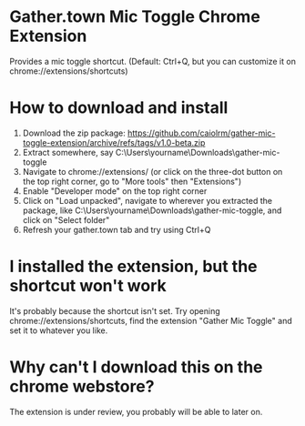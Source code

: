 # Gather.town Mic Toggle Chrome Extension

Provides a mic toggle shortcut. (Default: Ctrl+Q, but you can customize it on chrome://extensions/shortcuts)

# How to download and install

1. Download the zip package:
https://github.com/caiolrm/gather-mic-toggle-extension/archive/refs/tags/v1.0-beta.zip
2. Extract somewhere, say C:\Users\yourname\Downloads\gather-mic-toggle
3. Navigate to chrome://extensions/ (or click on the three-dot button on the top right corner, go to "More tools" then "Extensions")
4. Enable "Developer mode" on the top right corner
5. Click on "Load unpacked", navigate to wherever you extracted the package, like C:\Users\yourname\Downloads\gather-mic-toggle, and click on "Select folder"
6. Refresh your gather.town tab and try using Ctrl+Q

# I installed the extension, but the shortcut won't work

It's probably because the shortcut isn't set. Try opening chrome://extensions/shortcuts, find the extension "Gather Mic Toggle" and set it to whatever you like.

# Why can't I download this on the chrome webstore?

The extension is under review, you probably will be able to later on.
